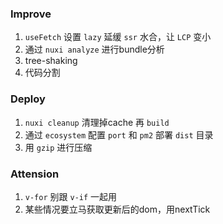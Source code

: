 ### Improve

1. `useFetch` 设置 `lazy` 延缓 `ssr` 水合，让 `LCP` 变小
2. 通过 `nuxi analyze` 进行bundle分析
3. tree-shaking 
4. 代码分割



### Deploy

1. `nuxi cleanup` 清理掉cache 再 `build`
2. 通过 `ecosystem` 配置 `port` 和 `pm2` 部署 `dist` 目录
3. 用 `gzip` 进行压缩


### Attension

1. `v-for` 别跟 `v-if` 一起用
2. 某些情况要立马获取更新后的dom，用nextTick




